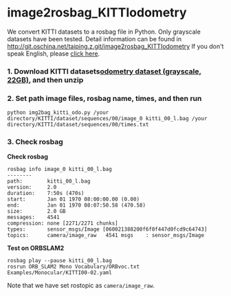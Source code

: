 image2rosbag_KITTIodometry
======
We convert KITTI datasets to a rosbag file in Python. Only grayscale datasets have been tested. Detail information can be found in
http://git.oschina.net/taiping.z.git/image2rosbag_KITTIodometry If you don't speak English, please [click here](./README_Chinese.md).


### 1. Download KITTI datasets[odometry dataset (grayscale, 22GB)](http://www.cvlibs.net/datasets/kitti/eval_odometry.php), and then unzip

### 2. Set path image files, rosbag name, times, and then run
```
python img2bag_kitti_odo.py /your directory/KITTI/dataset/sequences/00/image_0 kitti_00_l.bag /your directory/KITTI/dataset/sequences/00/times.txt
```
### 3. Check rosbag
**Check rosbag**
```
rosbag info image_0 kitti_00_l.bag
--------
path:        kitti_00_l.bag
version:     2.0
duration:    7:50s (470s)
start:       Jan 01 1970 08:00:00.00 (0.00)
end:         Jan 01 1970 08:07:50.58 (470.58)
size:        2.0 GB
messages:    4541
compression: none [2271/2271 chunks]
types:       sensor_msgs/Image [060021388200f6f0f447d0fcd9c64743]
topics:      camera/image_raw   4541 msgs    : sensor_msgs/Image
```
**Test on ORBSLAM2**
```
rosbag play --pause kitti_00_l.bag
rosrun ORB_SLAM2 Mono Vocabulary/ORBvoc.txt Examples/Monocular/KITTI00-02.yaml 
```
Note that we have set rostopic as ```camera/image_raw```.

